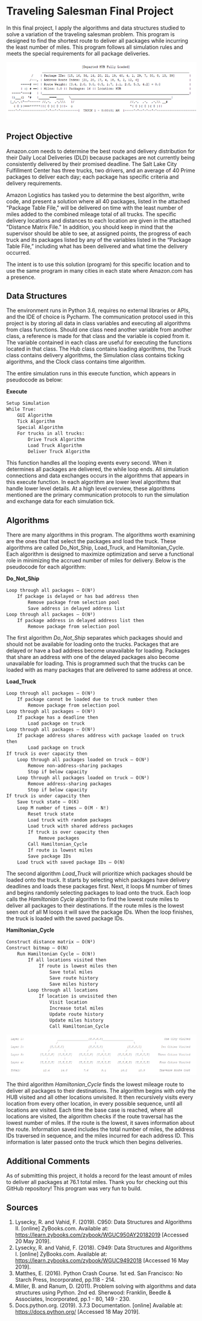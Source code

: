# Traveling Salesman Final Project
In this final project, I apply the algorithms and data structures studied to solve a variation of the traveling salesman problem. This program is designed to find the shortest route to deliver all packages while incurring the least number of miles. This program follows all simulation rules and meets the special requirements for all package deliveries.

<p align="center">
	<img src="supporting_files/Truck_1_Image.PNG"></img>
</p>

## Project Objective

Amazon.com needs to determine the best route and delivery distribution for their Daily Local Deliveries (DLD) because packages are not currently being consistently delivered by their promised deadline. The Salt Lake City Fulfillment Center has three trucks, two drivers, and an average of 40 Prime packages to deliver each day; each package has specific criteria and delivery requirements.

Amazon Logistics has tasked you to determine the best algorithm, write code, and present a solution where all 40 packages, listed in the attached "Package Table File," will be delivered on time with the least number of miles added to the combined mileage total of all trucks. The specific delivery locations and distances to each location are given in the attached "Distance Matrix File." In addition, you should keep in mind that the supervisor should be able to see, at assigned points, the progress of each truck and its packages listed by any of the variables listed in the “Package Table File,” including what has been delivered and what time the delivery occurred.

The intent is to use this solution (program) for this specific location and to use the same program in many cities in each state where Amazon.com has a presence.


## Data Structures

The environment runs in Python 3.6, requires no external libraries or APIs, and the IDE of choice is Pycharm. The communication protocol used in this project is by storing all data in class variables and executing all algorithms from class functions. Should one class need another variable from another class, a reference is made for that class and the variable is copied from it. The variable contained in each class are useful for executing the functions located in that class. The Hub class contains loading algorithms, the Truck class contains delivery algorithms, the Simulation class contains ticking algorithms, and the Clock class contains time algorithm.

The entire simulation runs in this execute function, which appears in pseudocode as below:


<b>Execute</b>
```
Setup Simulation
While True:
	GUI Algorithm
	Tick Algorithm
	Special Algorithm
	For trucks in all trucks:
		Drive Truck Algorithm
		Load Truck Algorithm
		Deliver Truck Algorithm
```

This function handles all the looping events every second. When it determines all packages are delivered, the while loop ends. All simulation connections and data exchanges occurs in the algorithms that appears in this execute function. In each algorithm are lower level algorithms that handle lower level details. At a high level overview, these algorithms mentioned are the primary communication protocols to run the simulation and exchange data for each simulation tick.

## Algorithms

There are many algorithms in this program. The algorithms worth examining are the ones that that select the packages and load the truck. These algorithms are called Do_Not_Ship, Load_Truck, and Hamiltonian_Cycle. Each algorithm is designed to maximize optimization and serve a functional role in minimizing the accrued number of miles for delivery. Below is the pseudocode for each algorithm:


<b>Do_Not_Ship</b>
```
Loop through all packages – O(N²)
	If package is delayed or has bad address then
		Remove package from selection pool
		Save address in delayed address list
Loop through all packages – O(N²)
	If package address in delayed address list then
		Remove package from selection pool
```

The first algorithm <i>Do_Not_Ship</i> separates which packages should and should not be available for loading onto the trucks. Packages that are delayed or have a bad address become unavailable for loading. Packages that share an address with one of the delayed packages also become unavailable for loading. This is programmed such that the trucks can be loaded with as many packages that are delivered to same address at once.


<b>Load_Truck</b>
```
Loop through all packages – O(N²)
	If package cannot be loaded due to truck number then
		Remove package from selection pool
Loop through all packages – O(N²)
	If package has a deadline then
		Load package on truck
Loop through all packages – O(N²)
	If package address shares address with package loaded on truck then
		Load package on truck
If truck is over capacity then
	Loop through all packages loaded on truck – O(N²)
		Remove non-address-sharing packages
		Stop if below capacity
	Loop through all packages loaded on truck – O(N²)
		Remove address-sharing packages
		Stop if below capacity
If truck is under capacity then
	Save truck state – O(K)
	Loop M number of times – O(M · N!)
		Reset truck state
		Load truck with random packages
		Load truck with shared address packages
		If truck is over capacity then
			Remove packages
		Call Hamiltonian_Cycle
		If route is lowest miles
		Save package IDs
	Load truck with saved package IDs – O(N)
```

The second algorithm <i>Load_Truck</i> will prioritize which packages should be loaded onto the truck. It starts by selecting which packages have delivery deadlines and loads these packages first. Next, it loops M number of times and begins randomly selecting packages to load onto the truck. Each loop calls the <i>Hamiltonian Cycle</i> algorithm to find the lowest route miles to deliver all packages to their destinations. If the route miles is the lowest seen out of all M loops it will save the package IDs. When the loop finishes, the truck is loaded with the saved package IDs.


<b>Hamiltonian_Cycle</b>
```
Construct distance matrix – O(N²)
Construct bitmap – O(N)
	Run Hamiltonian Cycle – O(N!)
		If all locations visited then
			If route is lowest miles then
				Save total miles
				Save route history
				Save miles history
		Loop through all locations
			If location is unvisited then
				Visit location
				Increase total miles
				Update route history
				Update miles history
				Call Hamiltonian_Cycle
```

<p align="center">
	<img src="supporting_files/Recursion_Snipit.PNG"></img>
</p>

The third algorithm <i>Hamiltonian_Cycle</i> finds the lowest mileage route to deliver all packages to their destinations. The algorithm begins with only the HUB visited and all other locations unvisited. It then recursively visits every location from every other location, in every possible sequence, until all locations are visited. Each time the base case is reached, where all locations are visited, the algorithm checks if the route traversal has the lowest number of miles. If the route is the lowest, it saves information about the route. Information saved includes the total number of miles, the address IDs traversed in sequence, and the miles incurred for each address ID. This information is later passed onto the truck which then begins deliveries.

## Additional Comments

As of submitting this project, it holds a record for the least amount of miles to deliver all packages at 76.1 total miles. Thank you for checking out this GitHub repository! This program was very fun to build.

## Sources
1.	Lysecky, R. and Vahid, F. (2019). C950: Data Structures and Algorithms II. [online] ZyBooks.com. Available at: 	https://learn.zybooks.com/zybook/WGUC950AY20182019 [Accessed 20 May 2019].
2.	Lysecky, R. and Vahid, F. (2018). C949: Data Structures and Algorithms I. [online] ZyBooks.com. Available at: 	https://learn.zybooks.com/zybook/WGUC9492018 [Accessed 16 May 2019].
3.	Matthes, E. (2016). Python Crash Course. 1st ed. San Francisco: No Starch Press, Incorporated, pp.118 - 214.
4.	Miller, B. and Ranum, D. (2011). Problem solving with algorithms and data structures using Python. 2nd ed. 	Sherwood: Franklin, Beedle & Associates, Incorporated, pp.1 - 80, 149 - 230.
5.	Docs.python.org. (2019). 3.7.3 Documentation. [online] Available at: https://docs.python.org/ [Accessed 18 May 	2019].
